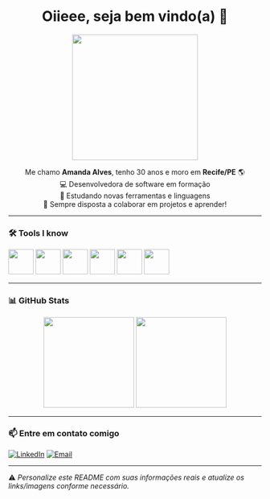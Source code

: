 <h1 align="center">Oiieee, seja bem vindo(a) 👋</h1>

<p align="center">
  <img src="https://media.giphy.com/media/l2JhLzF2S2n9Rf6dy/giphy.gif" width="250"/>
</p>

<p align="center">
  Me chamo <strong>Amanda Alves</strong>, tenho 30 anos e moro em <strong>Recife/PE</strong> 🌎<br>
  💻 Desenvolvedora de software em formação<br>
  🌱 Estudando novas ferramentas e linguagens<br>
  💬 Sempre disposta a colaborar em projetos e aprender!
</p>

---


### 🛠️ Tools I know

<p align="left">
  <img src="https://cdn.jsdelivr.net/gh/devicons/devicon/icons/python/python-original.svg" width="50" height="50"/>
  <img src="https://cdn.jsdelivr.net/gh/devicons/devicon/icons/javascript/javascript-original.svg" width="50" height="50"/>
  <img src="https://cdn.jsdelivr.net/gh/devicons/devicon/icons/html5/html5-original.svg" width="50" height="50"/>
  <img src="https://cdn.jsdelivr.net/gh/devicons/devicon/icons/css3/css3-original.svg" width="50" height="50"/>
  <img src="https://cdn.jsdelivr.net/gh/devicons/devicon/icons/git/git-original.svg" width="50" height="50"/>
  <img src="https://cdn.jsdelivr.net/gh/devicons/devicon/icons/vscode/vscode-original.svg" width="50" height="50"/>
</p>


---

### 📊 GitHub Stats

<p align="center">
  <img height="180em" src="https://github-readme-stats.vercel.app/api?username=SeuUsuarioGitHub&show_icons=true&theme=radical"/>
  <img height="180em" src="https://github-readme-stats.vercel.app/api/top-langs/?username=SeuUsuarioGitHub&layout=compact&theme=radical"/>
</p>

---

### 📫 Entre em contato comigo

[![LinkedIn](https://img.shields.io/badge/-LinkedIn-blue?style=flat-square&logo=linkedin&logoColor=white)](https://linkedin.com/in/SeuPerfil)
[![Email](https://img.shields.io/badge/-Email-c14438?style=flat-square&logo=gmail&logoColor=white)](mailto:seuemail@gmail.com)

---

⚠️ *Personalize este README com suas informações reais e atualize os links/imagens conforme necessário.*

